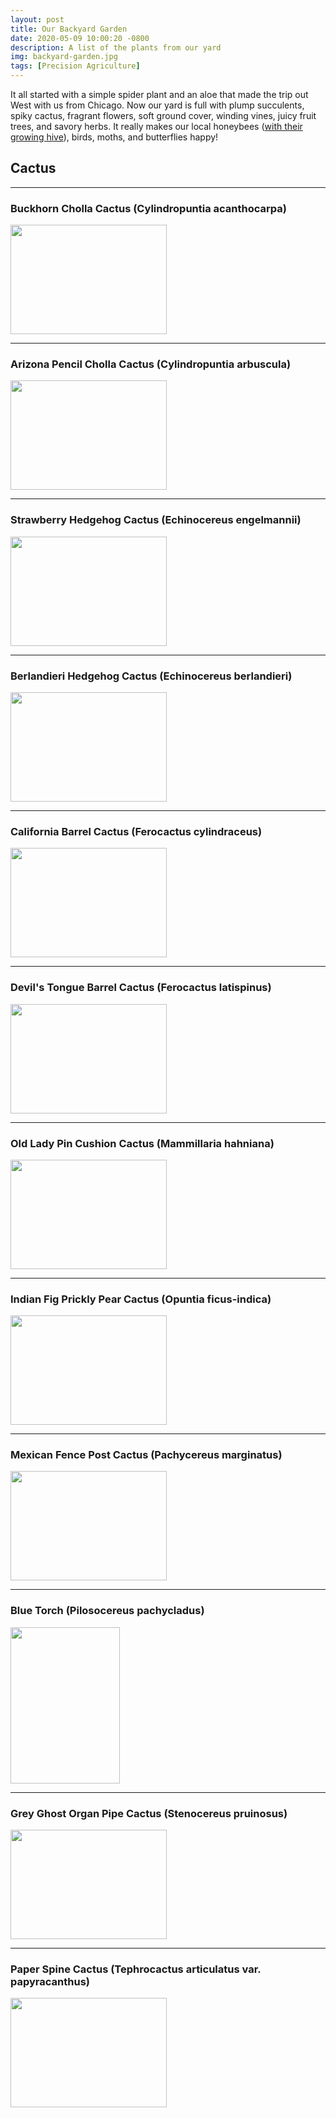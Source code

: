 ```yaml
---
layout: post
title: Our Backyard Garden
date: 2020-05-09 10:00:20 -0800
description: A list of the plants from our yard
img: backyard-garden.jpg
tags: [Precision Agriculture]
---
```


It all started with a simple spider plant and an aloe that made the trip out West with us from Chicago. Now our yard is full with plump succulents, spiky cactus, fragrant flowers, soft ground cover, winding vines, juicy fruit trees, and savory herbs. It really makes our local honeybees ([with their growing hive](jpromano.com/honeybees)), birds, moths, and butterflies happy!
## Cactus
---

### Buckhorn Cholla Cactus (Cylindropuntia acanthocarpa)
<img src='{{site.baseurl}}/assets/img/cactus-buckhorn-cholla.jpg' width="250px" height="175px">

---

### Arizona Pencil Cholla Cactus (Cylindropuntia arbuscula)
<img src='{{site.baseurl}}/assets/img/cactus-arizona-pencil-cholla.jpg' width="250px" height="175px">

---

### Strawberry Hedgehog Cactus (Echinocereus engelmannii)
<img src='{{site.baseurl}}/assets/img/cactus-strawberry-hedgehog.jpg' width="250px" height="175px">

---

### Berlandieri Hedgehog Cactus (Echinocereus berlandieri)

<img src='{{site.baseurl}}/assets/img/cactus-berlandieri-hedgehog.jpg' width="250px" height="175px">


---

### California Barrel Cactus (Ferocactus cylindraceus)

<img src='{{site.baseurl}}/assets/img/cactus-california-barrel.jpg' width="250px" height="175px">

---

### Devil's Tongue Barrel Cactus (Ferocactus latispinus)
<img src='{{site.baseurl}}/assets/img/cactus-devils-tongue.jpg' width="250px" height="175px">


---

### Old Lady Pin Cushion Cactus (Mammillaria hahniana)

<img src='{{site.baseurl}}/assets/img/cactus-old-lady-pincushion.jpg' width="250px" height="175px">

---

### Indian Fig Prickly Pear Cactus (Opuntia ficus-indica)

<img src='{{site.baseurl}}/assets/img/cactus-indian-fig.jpg' width="250px" height="175px">


---

### Mexican Fence Post Cactus (Pachycereus marginatus)


<img src='{{site.baseurl}}/assets/img/cactus-mexican-fence-post.jpg' width="250px" height="175px">

---

### Blue Torch (Pilosocereus pachycladus)


<img src='{{site.baseurl}}/assets/img/cactus-blue-torch.jpg' width="175px" height="250px">

---

### Grey Ghost Organ Pipe Cactus (Stenocereus pruinosus)


<img src='{{site.baseurl}}/assets/img/cactus-grey-ghost-organ-pipe.jpg' width="250px" height="175px">

---

### Paper Spine Cactus (Tephrocactus articulatus var. papyracanthus)


<img src='{{site.baseurl}}/assets/img/cactus-paper-spine.jpg' width="250px" height="175px">